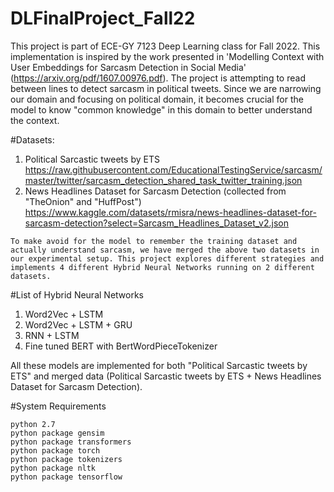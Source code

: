 # DLFinalProject_Fall22

This project is part of ECE-GY 7123 Deep Learning class for Fall 2022.
This implementation is inspired by the work presented in 'Modelling Context with User Embeddings for Sarcasm Detection in Social Media' (https://arxiv.org/pdf/1607.00976.pdf). The project is attempting to read between lines to detect sarcasm in political tweets. Since we are narrowing our domain and focusing on political domain, it becomes crucial for the model to know "common knowledge" in this domain to better understand the context. 

#Datasets:
  1. Political Sarcastic tweets by ETS
    https://raw.githubusercontent.com/EducationalTestingService/sarcasm/master/twitter/sarcasm_detection_shared_task_twitter_training.json
  2. News Headlines Dataset for Sarcasm Detection (collected from "TheOnion" and "HuffPost")
    https://www.kaggle.com/datasets/rmisra/news-headlines-dataset-for-sarcasm-detection?select=Sarcasm_Headlines_Dataset_v2.json
    
    To make avoid for the model to remember the training dataset and actually understand sarcasm, we have merged the above two datasets in our experimental setup. This project explores different strategies and implements 4 different Hybrid Neural Networks running on 2 different datasets. 
    
#List of Hybrid Neural Networks
  1. Word2Vec + LSTM
  2. Word2Vec + LSTM + GRU
  3. RNN + LSTM
  4. Fine tuned BERT with BertWordPieceTokenizer

All these models are implemented for both "Political Sarcastic tweets by ETS" and merged data (Political Sarcastic tweets by ETS + News Headlines Dataset for Sarcasm Detection). 
    
#System Requirements

    python 2.7
    python package gensim
    python package transformers
    python package torch
    python package tokenizers
    python package nltk
    python package tensorflow



